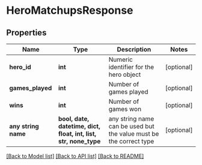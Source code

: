 # HeroMatchupsResponse


## Properties
Name | Type | Description | Notes
------------ | ------------- | ------------- | -------------
**hero_id** | **int** | Numeric identifier for the hero object | [optional] 
**games_played** | **int** | Number of games played | [optional] 
**wins** | **int** | Number of games won | [optional] 
**any string name** | **bool, date, datetime, dict, float, int, list, str, none_type** | any string name can be used but the value must be the correct type | [optional]

[[Back to Model list]](../README.md#documentation-for-models) [[Back to API list]](../README.md#documentation-for-api-endpoints) [[Back to README]](../README.md)


